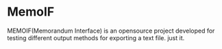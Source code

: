 # MemoIF
MEMOIF(Memorandum Interface) is an opensource project developed for testing different output methods for exporting a text file. just it.

